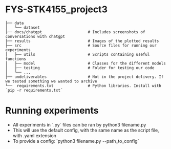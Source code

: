 # FYS-STK4155_project3    
    ├── data                            
    │   └── dataset                 
    ├── docs/chatgpt                    # Includes screenshots of conversations with chatgpt
    ├── results                         # Images of the plotted results
    ├── src                             # Source files for running our experiments
    │   ├── utils                       # Scripts containing useful functions 
    │   ├── model                       # Classes for the different models
    │   ├── testing                     # Folder for testing our code
    │   └── ...
    ├── undeliverables                  # Not in the project delivery. If we tested something we wanted to archive
    └──  requirements.txt               # Python libraries. Install with ´pip -r requirements.txt´


# Running experiments

- All experiments in `.py´ files can be ran by python3 filename.py
- This will use the default config, with the same name as the script file, with .yaml extension
- To provide a config: `python3 filename.py --path_to_config´

